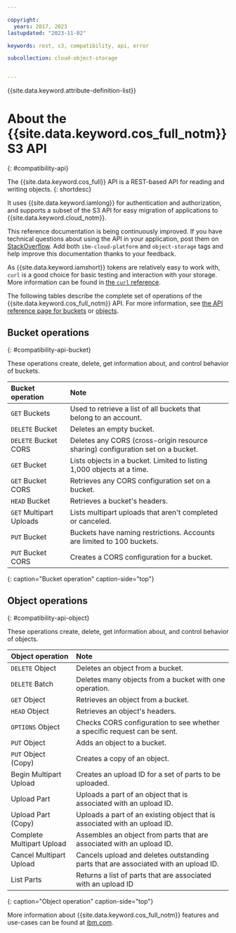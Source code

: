 ```yaml
---

copyright:
  years: 2017, 2023
lastupdated: "2023-11-02"

keywords: rest, s3, compatibility, api, error

subcollection: cloud-object-storage


---
```


{{site.data.keyword.attribute-definition-list}}


# About the {{site.data.keyword.cos_full_notm}} S3 API
{: #compatibility-api}

The {{site.data.keyword.cos_full}} API is a REST-based API for reading and writing objects.
{: shortdesc}

It uses {{site.data.keyword.iamlong}} for authentication and authorization, and supports a subset of the S3 API for easy migration of applications to {{site.data.keyword.cloud_notm}}.

This reference documentation is being continuously improved. If you have technical questions about using the API in your application, post them on [StackOverflow](https://stackoverflow.com/). Add both `ibm-cloud-platform` and `object-storage` tags and help improve this documentation thanks to your feedback.

As {{site.data.keyword.iamshort}} tokens are relatively easy to work with, `curl` is a good choice for basic testing and interaction with your storage. More information can be found in [the `curl` reference](/docs/cloud-object-storage?topic=cloud-object-storage-curl).

The following tables describe the complete set of operations of the {{site.data.keyword.cos_full_notm}} API. For more information, see [the API reference page for buckets](/docs/cloud-object-storage?topic=cloud-object-storage-compatibility-api-bucket-operations) or [objects](/docs/cloud-object-storage?topic=cloud-object-storage-object-operations).


## Bucket operations
{: #compatibility-api-bucket}

These operations create, delete, get information about, and control behavior of buckets.

| Bucket operation        | Note                                                                            |
|:------------------------|:--------------------------------------------------------------------------------|
| `GET` Buckets           | Used to retrieve a list of all buckets that belong to an account.              |
| `DELETE` Bucket         | Deletes an empty bucket.                                                       |
| `DELETE` Bucket CORS    | Deletes any CORS (cross-origin resource sharing) configuration set on a bucket. |
| `GET` Bucket            | Lists objects in a bucket. Limited to listing 1,000 objects at a time.         |
| `GET` Bucket CORS       | Retrieves any CORS configuration set on a bucket.                              |
| `HEAD` Bucket           | Retrieves a bucket's headers.                                                  |
| `GET` Multipart Uploads | Lists multipart uploads that aren't completed or canceled.                     |
| `PUT` Bucket            | Buckets have naming restrictions. Accounts are limited to 100 buckets.         |
| `PUT` Bucket CORS       | Creates a CORS configuration for a bucket.                                     |
{: caption="Bucket operation" caption-side="top"}

## Object operations
{: #compatibility-api-object}

These operations create, delete, get information about, and control behavior of objects.

| Object operation          | Note                                                                                |
|:--------------------------|:------------------------------------------------------------------------------------|
| `DELETE` Object           | Deletes an object from a bucket.                                                   |
| `DELETE` Batch            | Deletes many objects from a bucket with one operation.                             |
| `GET` Object              | Retrieves an object from a bucket.                                                 |
| `HEAD` Object             | Retrieves an object's headers.                                                     |
| `OPTIONS` Object          | Checks CORS configuration to see whether a specific request can be sent.           |
| `PUT` Object              | Adds an object to a bucket.                                                        |
| `PUT` Object (Copy)       | Creates a copy of an object.                                                       |
| Begin Multipart Upload    | Creates an upload ID for a set of parts to be uploaded.                            |
| Upload Part               | Uploads a part of an object that is associated with an upload ID.                  |
| Upload Part (Copy)        | Uploads a part of an existing object that is associated with an upload ID.         |
| Complete Multipart Upload | Assembles an object from parts that are associated with an upload ID.              |
| Cancel Multipart Upload   | Cancels upload and deletes outstanding parts that are associated with an upload ID. |
| List Parts                | Returns a list of parts that are associated with an upload ID                       |
{: caption="Object operation" caption-side="top"}

More information about {{site.data.keyword.cos_full_notm}} features and use-cases can be found at [ibm.com](https://www.ibm.com/products/cloud-object-storage).
